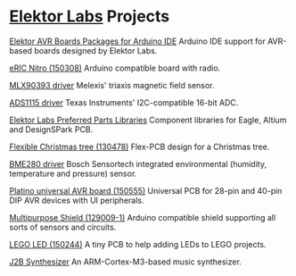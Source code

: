 ﻿# [Elektor Labs](https://www.elektor-labs.com) Projects

[Elektor AVR Boards Packages for Arduino IDE](https://github.com/ElektorLabs/Arduino)
Arduino IDE support for AVR-based boards designed by Elektor Labs.

[eRIC Nitro (150308)](https://github.com/ElektorLabs/150308-eRIC-Nitro)
Arduino compatible board with radio.

[MLX90393 driver](https://github.com/ElektorLabs/mlx90393-driver)
Melexis' triaxis magnetic field sensor.

[ADS1115 driver](https://github.com/ElektorLabs/ads1115-driver)
Texas Instruments' I2C-compatible 16-bit ADC.

[Elektor Labs Preferred Parts Libraries](https://github.com/ElektorLabs/PreferredParts)
Component libraries for Eagle, Altium and DesignSPark PCB.

[Flexible Christmas tree (130478)](https://github.com/ElektorLabs/130478-flexible-xmas-tree-2014)
Flex-PCB design for a Christmas tree.

[BME280 driver](https://github.com/ElektorLabs/bme280-driver)
Bosch Sensortech integrated environmental (humidity, temperature and pressure) sensor.

[Platino universal AVR board (150555)](https://github.com/ElektorLabs/150555-Platino)
Universal PCB for 28-pin and 40-pin DIP AVR devices with UI peripherals.

[Multipurpose Shield (129009-1)](https://github.com/ElektorLabs/Elektor_Multipurpose_Shield)
Arduino compatible shield supporting all sorts of sensors and circuits.

[LEGO LED (150244)](https://github.com/ElektorLabs/150244-LEGO-LED)
A tiny PCB to help adding LEDs to LEGO projects.

[J2B Synthesizer](https://github.com/ElektorLabs/J2B-Synthesizer)
An ARM-Cortex-M3-based music synthesizer.
